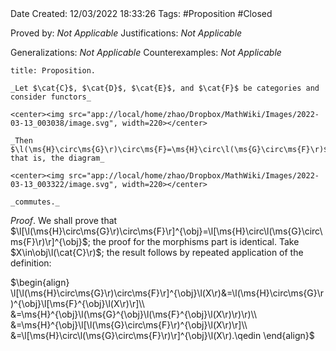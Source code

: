 <br />
<br />

Date Created: 12/03/2022 18:33:26
Tags: #Proposition #Closed 

Proved by: _Not Applicable_
Justifications: _Not Applicable_

Generalizations: _Not Applicable_
Counterexamples: _Not Applicable_

``` ad-Proposition
title: Proposition.

_Let $\cat{C}$, $\cat{D}$, $\cat{E}$, and $\cat{F}$ be categories and consider functors_

<center><img src="app://local/home/zhao/Dropbox/MathWiki/Images/2022-03-13_003038/image.svg", width=220></center>

_Then $\l(\ms{H}\circ\ms{G}\r)\circ\ms{F}=\ms{H}\circ\l(\ms{G}\circ\ms{F}\r)$; that is, the diagram_

<center><img src="app://local/home/zhao/Dropbox/MathWiki/Images/2022-03-13_003322/image.svg", width=220></center>

_commutes._

```

_Proof_. We shall prove that $\l[\l(\ms{H}\circ\ms{G}\r)\circ\ms{F}\r]^{\obj}=\l[\ms{H}\circ\l(\ms{G}\circ\ms{F}\r)\r]^{\obj}$; the proof for the morphisms part is identical. Take $X\in\obj\l(\cat{C}\r)$; the result follows by repeated application of the definition:

$\begin{align}
    \l[\l(\ms{H}\circ\ms{G}\r)\circ\ms{F}\r]^{\obj}\l(X\r)&=\l(\ms{H}\circ\ms{G}\r)^{\obj}\l[\ms{F}^{\obj}\l(X\r)\r]\\
    &=\ms{H}^{\obj}\l(\ms{G}^{\obj}\l(\ms{F}^{\obj}\l(X\r)\r)\r)\\
    &=\ms{H}^{\obj}\l[\l(\ms{G}\circ\ms{F}\r)^{\obj}\l(X\r)\r]\\
    &=\l[\ms{H}\circ\l(\ms{G}\circ\ms{F}\r)\r]^{\obj}\l(X\r).\qedin
\end{align}$
